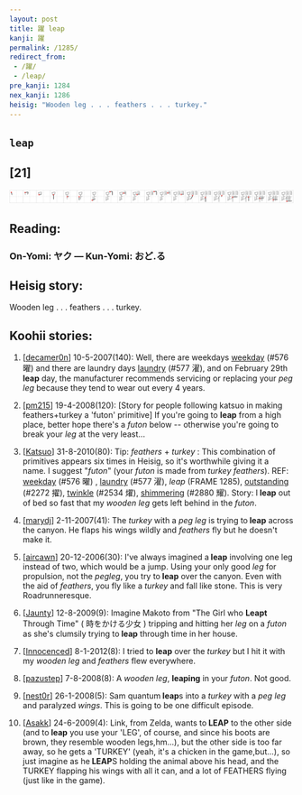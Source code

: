 ```yaml
---
layout: post
title: 躍 leap
kanji: 躍
permalink: /1285/
redirect_from:
 - /躍/
 - /leap/
pre_kanji: 1284
nex_kanji: 1286
heisig: "Wooden leg . . . feathers . . . turkey."
---
```


## `leap`

## [21]

<div class="stroke"><img src="../images/E8BA8D.png" /></div>

## Reading:

### On-Yomi: ヤク &mdash; Kun-Yomi: おど.る

## Heisig story:

Wooden leg . . . feathers . . . turkey.

## Koohii stories:

1) [<a href="http://kanji.koohii.com/profile/decamer0n">decamer0n</a>] 10-5-2007(140): Well, there are weekdays <a href="../576">weekday</a> (#576 曜) and there are laundry days <a href="../577">laundry</a> (#577 濯), and on February 29th<strong> leap</strong> day, the manufacturer recommends servicing or replacing your <em>peg leg</em> because they tend to wear out every 4 years.

2) [<a href="http://kanji.koohii.com/profile/pm215">pm215</a>] 19-4-2008(120): [Story for people following katsuo in making feathers+turkey a &#039;futon&#039; primitive] If you&#039;re going to <strong>leap</strong> from a high place, better hope there&#039;s a <em>futon</em> below -- otherwise you&#039;re going to break your <em>leg</em> at the very least...

3) [<a href="http://kanji.koohii.com/profile/Katsuo">Katsuo</a>] 31-8-2010(80): Tip: <em>feathers</em> + <em>turkey</em> : This combination of primitives appears six times in Heisig, so it&#039;s worthwhile giving it a name. I suggest &quot;<em>futon</em>&quot; (your <em>futon</em> is made from <em>turkey feathers</em>). REF: <a href="../576">weekday</a> (#576 曜) , <a href="../577">laundry</a> (#577 濯), <em>leap</em> (FRAME 1285), <a href="../2272">outstanding</a> (#2272 擢), <a href="../2534">twinkle</a> (#2534 燿), <a href="../2880">shimmering</a> (#2880 耀). Story: I<strong> leap</strong> out of bed so fast that my <em>wooden leg</em> gets left behind in the <em>futon</em>.

4) [<a href="http://kanji.koohii.com/profile/marydj">marydj</a>] 2-11-2007(41): The <em>turkey</em> with a <em>peg leg</em> is trying to<strong> leap</strong> across the canyon. He flaps his wings wildly and <em>feathers </em> fly but he doesn&#039;t make it.

5) [<a href="http://kanji.koohii.com/profile/aircawn">aircawn</a>] 20-12-2006(30): I&#039;ve always imagined a<strong> leap</strong> involving one leg instead of two, which would be a jump. Using your only good <em>leg</em> for propulsion, not the <em>pegleg</em>, you try to<strong> leap</strong> over the canyon. Even with the aid of <em>feathers</em>, you fly like a <em>turkey</em> and fall like stone. This is very Roadrunneresque.

6) [<a href="http://kanji.koohii.com/profile/Jaunty">Jaunty</a>] 12-8-2009(9): Imagine Makoto from &quot;The Girl who <strong>Leapt</strong> Through Time&quot; ( 時をかける少女 ) tripping and hitting her <em>leg</em> on a <em>futon</em> as she&#039;s clumsily trying to<strong> leap</strong> through time in her house.

7) [<a href="http://kanji.koohii.com/profile/Innocenced">Innocenced</a>] 8-1-2012(8): I tried to <strong>leap</strong> over the <em>turkey</em> but I hit it with my <em>wooden leg</em> and <em>feathers</em> flew everywhere.

8) [<a href="http://kanji.koohii.com/profile/pazustep">pazustep</a>] 7-8-2008(8): A <em>wooden leg</em>, <strong>leaping</strong> in your <em>futon</em>. Not good.

9) [<a href="http://kanji.koohii.com/profile/nest0r">nest0r</a>] 26-1-2008(5): Sam quantum<strong> leap</strong>s into a <em>turkey</em> with a <em>peg leg</em> and paralyzed <em>wings</em>. This is going to be one difficult episode.

10) [<a href="http://kanji.koohii.com/profile/Asakk">Asakk</a>] 24-6-2009(4): Link, from Zelda, wants to<strong> LEAP</strong> to the other side (and to<strong> leap</strong> you use your &#039;LEG&#039;, of course, and since his boots are brown, they resemble wooden legs,hm...), but the other side is too far away, so he gets a &#039;TURKEY&#039; (yeah, it&#039;s a chicken in the game,but...), so just imagine as he<strong> LEAP</strong>S holding the animal above his head, and the TURKEY flapping his wings with all it can, and a lot of FEATHERS flying (just like in the game).
